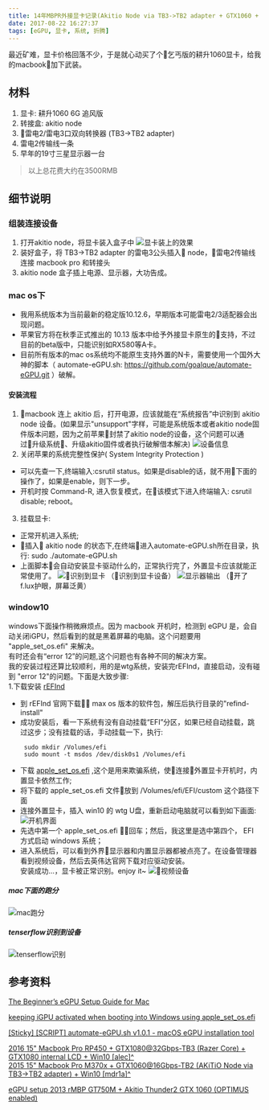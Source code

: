 ```yaml
---
title: 14年MBPR外接显卡记录(Akitio Node via TB3->TB2 adapter + GTX1060 + win10/macOS)
date: 2017-08-22 16:27:37
tags: [eGPU, 显卡, 系统, 折腾]
---
```


最近矿难，显卡价格回落不少，于是就心动买了个乞丐版的耕升1060显卡，给我的macbook加下武装。

## 材料
1. 显卡: 耕升1060 6G 追风版
2. 转接盒: akitio node
3. 雷电2/雷电3口双向转换器 (TB3->TB2 adapter)
4. 雷电2传输线一条
5. 早年的19寸三星显示器一台
> 以上总花费大约在3500RMB

## 细节说明

### 组装连接设备
1. 打开akitio node，将显卡装入盒子中
![显卡装上的效果](14年MBPR外接显卡记录-Akitio-Node/8ca0273d9c5f.png)
2. 装好盒子，将 TB3->TB2 adapter 的雷电3公头插入 node，雷电2传输线连接 macbook pro 和转接头
3. akitio node 盒子插上电源、显示器，大功告成。

### mac os下
* 我用系统版本为当前最新的稳定版10.12.6，早期版本可能雷电2/3适配器会出现问题。
* 苹果官方将在秋季正式推出的 10.13 版本中给予外接显卡原生的支持，不过目前的beta版中，只能识别如RX580等A卡。
* 目前所有版本的mac os系统均不能原生支持外置的N卡，需要使用一个国外大神的脚本（ automate-eGPU.sh: https://github.com/goalque/automate-eGPU.git ）破解。
#### 安装流程
1. macbook 连上 akitio 后，打开电源，应该就能在“系统报告”中识别到 akitio node 设备。(如果显示"unsupport"字样，可能是系统版本或者akitio node固件版本问题，因为之前苹果封禁了akitio node的设备，这个问题可以通过升级系统、升级akitio固件或者执行破解借本解决)
![设备信息](14年MBPR外接显卡记录-Akitio-Node/f56e4e5ad2e7.png)
2. 关闭苹果的系统完整性保护( System Integrity Protection )  
  * 可以先查一下,终端输入:csrutil status。如果是disable的话，就不用下面的操作了，如果是enable，则下一步。
  * 开机时按 Command-R, 进入恢复模式，在该模式下进入终端输入: csrutil disable; reboot。
3. 挂载显卡:  
  * 正常开机进入系统;
  * 插入 akitio node 的状态下,在终端进入automate-eGPU.sh所在目录，执行: sudo ./automate-eGPU.sh
  * 上面脚本会自动安装显卡驱动什么的，正常执行完了，外置显卡应该就能正常使用了。
![识别到显卡](14年MBPR外接显卡记录-Akitio-Node/0cab9242da55.png) （识别到显卡设备）
![显示器输出](14年MBPR外接显卡记录-Akitio-Node/b324cbb86b82.png)
（开了f.lux护眼，屏幕泛黄）


### window10
windows下面操作稍微麻烦点。因为 macbook 开机时，检测到 eGPU 是，会自动关闭iGPU，然后看到的就是黑着屏幕的电脑。这个问题要用 "apple_set_os.efi" 来解决。  
有时还会有“error 12”的问题,这个问题也有各种不同的解决方案。  
我的安装过程还算比较顺利，用的是wtg系统，安装完rEFInd，直接启动，没有碰到 "error 12"的问题。下面是大致步骤:  
1.下载安装 [rEFInd](http://www.rodsbooks.com/refind/)  
  * 到 rEFInd 官网下载 max os 版本的软件包，解压后执行目录的"refind-install"
  * 成功安装后，看一下系统有没有自动挂载“EFI”分区，如果已经自动挂载，跳过这步；没有挂载的话，手动挂载一下，执行:  
     ```
      sudo mkdir /Volumes/efi
      sudo mount -t msdos /dev/disk0s1 /Volumes/efi
      ```
  * 下载 [apple_set_os.efi](https://github.com/0xbb/apple_set_os.efi/releases) ,这个是用来欺骗系统，使连接外置显卡开机时，内置显卡依然工作;
  * 将下载的 apple_set_os.efi 文件放到 /Volumes/efi/EFI/custom 这个路径下面
  * 连接外置显卡，插入 win10 的 wtg U盘，重新启动电脑就可以看到如下画面:
  ![开机界面](14年MBPR外接显卡记录-Akitio-Node/2166aeb47e48.png)
  * 先选中第一个 apple_set_os.efi ，回车；然后，我这里是选中第四个， EFI 方式启动 windows 系统；
  * 进入系统后，可以看到外界显示器和内置显示器都被点亮了。在设备管理器看到视频设备，然后去英伟达官网下载对应驱动安装。  
  安装成功...，显卡被正常识别。enjoy it~
  ![视频设备](14年MBPR外接显卡记录-Akitio-Node/18b18d181541.png)


##### mac下面的跑分
  ![mac跑分](14年MBPR外接显卡记录-Akitio-Node/44bb42a27f48.png)
##### tenserflow识别到设备
  ![tenserflow识别](14年MBPR外接显卡记录-Akitio-Node/d26cdae1da6a.png)

## 参考资料
[The Beginner’s eGPU Setup Guide for Mac](https://egpu.io/setup-guide-external-graphics-card-mac/)

[keeping iGPU activated when booting into Windows using apple_set_os.efi](https://egpu.io/forums/mac-setup/how-to-keep-mbps-irisiris-pro-activated-when-booting-into-windows-boot-camp/paged/1/)  

[[Sticky] [SCRIPT] automate-eGPU.sh v1.0.1 - macOS eGPU installation tool](https://egpu.io/forums/mac-setup/automate-egpu-sh-is-reborn-with-amd-polaris-fiji-support-for-macos/#post-1487)  
 
[2016 15" Macbook Pro RP450 + GTX1080@32Gbps-TB3 (Razer Core) + GTX1080 internal LCD + Win10 [alec]^](https://egpu.io/forums/mac-setup/internal-display-works-on-amd-2016-macbooks/#post-54)    
[2015 15" Macbook Pro M370x + GTX1060@16Gbps-TB2 (AKiTiO Node via TB3->TB2 adapter) + Win10 [mdr1a]^ ](https://egpu.io/forums/implementation-guides/2015-macbook-pro-retina-15-tb2-apple-adapter-akitio-node-gtx-1060-win10-success/)  

[eGPU setup 2013 rMBP GT750M + Akitio Thunder2 GTX 1060 (OPTIMUS enabled)](https://www.youtube.com/watch?v=AR_7DPtXWZA) 
[](https://egpu.io/forums/pc-setup/fix-dsdt-override-to-correct-error-12/)

